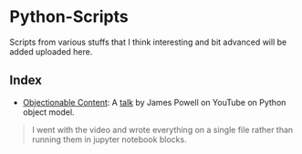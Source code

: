 # Python-Scripts
Scripts from various stuffs that I think interesting and bit advanced will be added uploaded here.


## Index
* [Objectionable Content](objectionable_content.py): A [talk](https://www.youtube.com/watch?v=AmHE0kZhLIQ) by James Powell on YouTube on Python object model. 
> I went with the video and wrote everything on a single file rather than running them in jupyter notebook blocks.
